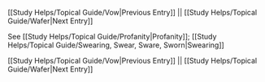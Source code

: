 [[Study Helps/Topical Guide/Vow|Previous Entry]]  ||  [[Study Helps/Topical Guide/Wafer|Next Entry]]

 See [[Study Helps/Topical Guide/Profanity|Profanity]]; [[Study Helps/Topical Guide/Swearing, Swear, Sware, Sworn|Swearing]]

[[Study Helps/Topical Guide/Vow|Previous Entry]]  ||  [[Study Helps/Topical Guide/Wafer|Next Entry]]